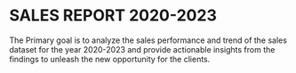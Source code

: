# SALES REPORT 2020-2023

The Primary goal is to analyze the sales performance and trend of the sales dataset for the year 2020-2023 and provide actionable insights from the findings to unleash the new opportunity for the clients.
